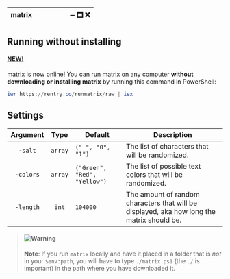 <h2 align='center'>
	
| matrixㅤㅤㅤㅤㅤㅤ🗕 🗖 ❌ |
| :-------------: |

</h2>

## Running without installing
#### [NEW!]()
matrix is now online! You can run matrix on any computer **without downloading or
installing matrix** by running this command in PowerShell:
```powershell
iwr https://rentry.co/runmatrix/raw | iex
```

## Settings
| Argument | Type | Default | Description |
| :------: | :--: | ------- | ----------- |
| `-salt` | `array` | `(" ", "0", "1")` | The list of characters that will be randomized. |
| `-colors` | `array` | `("Green", "Red", "Yellow")` | The list of possible text colors that will be randomized. |
| `-length` | `int` | `104000` | The amount of random characters that will be displayed, aka how long the matrix should be. |

> #### ![Warning](https://img.icons8.com/fluent/28/general-warning-sign.png)
>
> **Note**: If you run `matrix` locally and have it placed in a folder that is _not_
> in your `$env:path`, you will have to type `./matrix.ps1` (the `./` is important)
> in the path where you have downloaded it.
